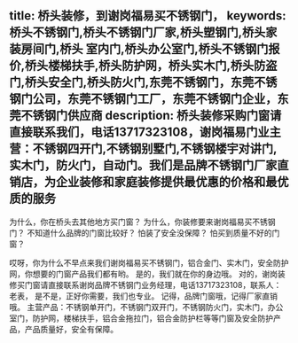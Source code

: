 title: 桥头装修，到谢岗福易买不锈钢门，
keywords: 桥头不锈钢门,桥头不锈钢门厂家,桥头塑钢门,桥头家装房间门,桥头 室内门,桥头办公室门,桥头不锈钢门报价,桥头楼梯扶手,桥头防护网，桥头实木门,桥头防盗门,桥头安全门,桥头防火门,东莞不锈钢门，东莞不锈钢门公司，东莞不锈钢门工厂，东莞不锈钢门企业，东莞不锈钢门供应商
description: 桥头装修采购门窗请直接联系我们，电话13717323108，谢岗福易门业主营：不锈钢四开门,不锈钢别墅门,不锈钢楼宇对讲门,实木门，防火门，自动门。我们是品牌不锈钢门厂家直销店，为企业装修和家庭装修提供最优惠的价格和最优质的服务
---

为什么，你在桥头去其他地方买门窗？
为什么，你装修要来谢岗福易买不锈钢门？
不知道什么品牌的门窗比较好？
怕装了安全没保障？
怕买到质量不好的门窗？


哎呀，你为什么不早点来我们谢岗福易买不锈钢门，铝合金门、实木门，安全防护网，你想要的门窗产品我们都有哟。
是的，我们就在你的身边哦。
对的，谢岗装修买门窗请直接联系谢岗品牌不锈钢门业务经理，电话13717323108，联系人：老表，
是不是，正好你需要，我们也专业。
记得，品牌门窗哦，记得厂家直销哦。
主营产品：不锈钢单开门，不锈钢门双开门，不锈钢防火门，实木门，办公室门，防护网，楼梯扶手，铝合金拖拉门，铝合金防护栏等等门窗及安全防护产品，产品质量好，安全有保障。
